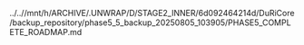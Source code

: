 ../..//mnt/h/ARCHIVE/.UNWRAP/D/STAGE2_INNER/6d092464214d/DuRiCore/backup_repository/phase5_5_backup_20250805_103905/PHASE5_COMPLETE_ROADMAP.md